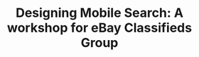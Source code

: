 ---
layout: event
title: "Designing Mobile Search: A workshop for eBay Classifieds Group"
event: eBay Classifieds Group Gathering
location: London, England
eventurl: http://www.slideshare.net/tylertate/designing-mobile-search-a-workshop-for-e-bay-classifieds-group
slidesurl: http://www.slideshare.net/tylertate/designing-mobile-search-a-workshop-for-e-bay-classifieds-group
---